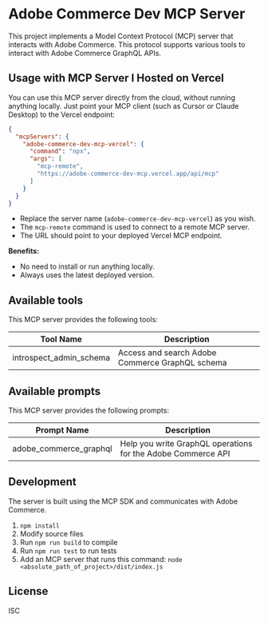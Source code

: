 # Adobe Commerce Dev MCP Server

This project implements a Model Context Protocol (MCP) server that interacts with Adobe Commerce. This protocol supports various tools to interact with Adobe Commerce GraphQL APIs.

## Usage with MCP Server I Hosted on Vercel

You can use this MCP server directly from the cloud, without running anything locally. Just point your MCP client (such as Cursor or Claude Desktop) to the Vercel endpoint:

```json
{
  "mcpServers": {
    "adobe-commerce-dev-mcp-vercel": {
      "command": "npx",
      "args": [
        "mcp-remote",
        "https://adobe-commerce-dev-mcp.vercel.app/api/mcp"
      ]
    }
  }
}
```

- Replace the server name (`adobe-commerce-dev-mcp-vercel`) as you wish.
- The `mcp-remote` command is used to connect to a remote MCP server.
- The URL should point to your deployed Vercel MCP endpoint.

**Benefits:**
- No need to install or run anything locally.
- Always uses the latest deployed version.

## Available tools

This MCP server provides the following tools:

| Tool Name               | Description                                    |
| ----------------------- | ---------------------------------------------- |
| introspect_admin_schema | Access and search Adobe Commerce GraphQL schema |

## Available prompts

This MCP server provides the following prompts:

| Prompt Name           | Description                                                 |
| --------------------- | ----------------------------------------------------------- |
| adobe_commerce_graphql | Help you write GraphQL operations for the Adobe Commerce API |

## Development

The server is built using the MCP SDK and communicates with Adobe Commerce.

1. `npm install`
1. Modify source files
1. Run `npm run build` to compile
1. Run `npm run test` to run tests
1. Add an MCP server that runs this command: `node <absolute_path_of_project>/dist/index.js`

## License

ISC
